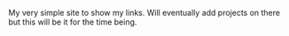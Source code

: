 My very simple site to show my links.
Will eventually add projects on there but this will be it for the time being.
